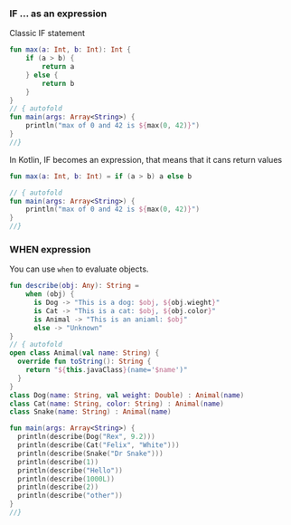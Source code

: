 ### IF ... as an expression

Classic IF statement
``` kotlin runnable
fun max(a: Int, b: Int): Int {
    if (a > b) {
        return a
    } else {
        return b
    }
}
// { autofold
fun main(args: Array<String>) {
    println("max of 0 and 42 is ${max(0, 42)}")
}
//}
```

In Kotlin, IF becomes an expression, that means that it cans return values
``` kotlin runnable
fun max(a: Int, b: Int) = if (a > b) a else b

// { autofold
fun main(args: Array<String>) {
    println("max of 0 and 42 is ${max(0, 42)}")
}
//}
```

### WHEN expression

You can use `when` to evaluate objects.

``` kotlin runnable
fun describe(obj: Any): String =
    when (obj) {
      is Dog -> "This is a dog: $obj, ${obj.wieght}"
      is Cat -> "This is a cat: $obj, ${obj.color}"
      is Animal -> "This is an aniaml: $obj"
      else -> "Unknown"
}
// { autofold
open class Animal(val name: String) {
  override fun toString(): String {
    return "${this.javaClass}(name='$name')"
  }
}
class Dog(name: String, val weight: Double) : Animal(name)
class Cat(name: String, color: String) : Animal(name)
class Snake(name: String) : Animal(name)

fun main(args: Array<String>) {
  println(describe(Dog("Rex", 9.2)))
  println(describe(Cat("Felix", "White")))
  println(describe(Snake("Dr Snake")))
  println(describe(1))
  println(describe("Hello"))
  println(describe(1000L))
  println(describe(2))
  println(describe("other"))
}
//}
```